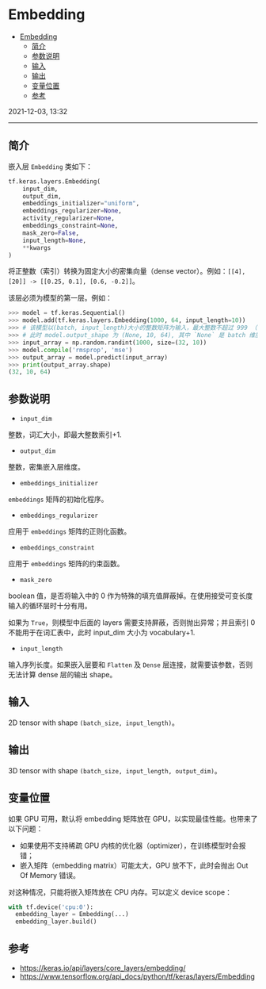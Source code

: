 # Embedding

- [Embedding](#embedding)
  - [简介](#简介)
  - [参数说明](#参数说明)
  - [输入](#输入)
  - [输出](#输出)
  - [变量位置](#变量位置)
  - [参考](#参考)

2021-12-03, 13:32
***

## 简介

嵌入层 `Embedding` 类如下：

```python
tf.keras.layers.Embedding(
    input_dim,
    output_dim,
    embeddings_initializer="uniform",
    embeddings_regularizer=None,
    activity_regularizer=None,
    embeddings_constraint=None,
    mask_zero=False,
    input_length=None,
    **kwargs
)
```

将正整数（索引）转换为固定大小的密集向量（dense vector）。例如：`[[4], [20]] -> [[0.25, 0.1], [0.6, -0.2]]`。

该层必须为模型的第一层。例如：

```python
>>> model = tf.keras.Sequential()
>>> model.add(tf.keras.layers.Embedding(1000, 64, input_length=10))
>>> # 该模型以(batch, input_length)大小的整数矩阵为输入，最大整数不超过 999 （词汇大小）
>>> # 此时 model.output_shape 为 (None, 10, 64), 其中 `None` 是 batch 维度
>>> input_array = np.random.randint(1000, size=(32, 10))
>>> model.compile('rmsprop', 'mse')
>>> output_array = model.predict(input_array)
>>> print(output_array.shape)
(32, 10, 64)
```

## 参数说明

- `input_dim`

整数，词汇大小，即最大整数索引+1.

- `output_dim`

整数，密集嵌入层维度。

- `embeddings_initializer`

`embeddings` 矩阵的初始化程序。

- `embeddings_regularizer`

应用于 `embeddings` 矩阵的正则化函数。

- `embeddings_constraint`

应用于 `embeddings` 矩阵的约束函数。

- `mask_zero`

boolean 值，是否将输入中的 0 作为特殊的填充值屏蔽掉。在使用接受可变长度输入的循环层时十分有用。

如果为 `True`，则模型中后面的 layers 需要支持屏蔽，否则抛出异常；并且索引 0 不能用于在词汇表中，此时 input_dim 大小为 vocabulary+1.

- `input_length`

输入序列长度。如果嵌入层要和 `Flatten` 及 `Dense` 层连接，就需要该参数，否则无法计算 dense 层的输出 shape。

## 输入

2D tensor with shape `(batch_size, input_length)`。

## 输出

3D tensor with shape `(batch_size, input_length, output_dim)`。

## 变量位置

如果 GPU 可用，默认将 embedding 矩阵放在 GPU，以实现最佳性能。也带来了以下问题：

- 如果使用不支持稀疏 GPU 内核的优化器（optimizer），在训练模型时会报错；
- 嵌入矩阵（embedding matrix）可能太大，GPU 放不下，此时会抛出 Out Of Memory 错误。

对这种情况，只能将嵌入矩阵放在 CPU 内存。可以定义 device scope：

```python
with tf.device('cpu:0'):
  embedding_layer = Embedding(...)
  embedding_layer.build()
```

## 参考

- https://keras.io/api/layers/core_layers/embedding/
- https://www.tensorflow.org/api_docs/python/tf/keras/layers/Embedding
